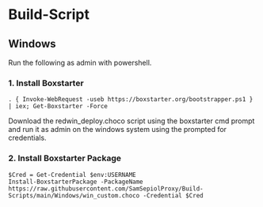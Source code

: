 # Build-Script

## Windows

Run the following as admin with powershell.
### 1. Install Boxstarter
```
. { Invoke-WebRequest -useb https://boxstarter.org/bootstrapper.ps1 } | iex; Get-Boxstarter -Force
```
Download the redwin_deploy.choco script using the boxstarter cmd prompt and run it as admin on the windows system using the prompted for credentials.
### 2. Install Boxstarter Package
```
$Cred = Get-Credential $env:USERNAME
Install-BoxstarterPackage -PackageName https://raw.githubusercontent.com/SamSepiolProxy/Build-Scripts/main/Windows/win_custom.choco -Credential $Cred 
```
